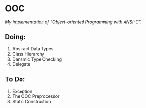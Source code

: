 # OOC
*My implementation of "Object-oriented Programming with ANSI-C".*

## Doing:
1. Abstract Data Types
2. Class Hierarchy
3. Danamic Type Checking
4. Delegate

## To Do:
1. Exception
2. The OOC Preprocessor
3. Static Construction